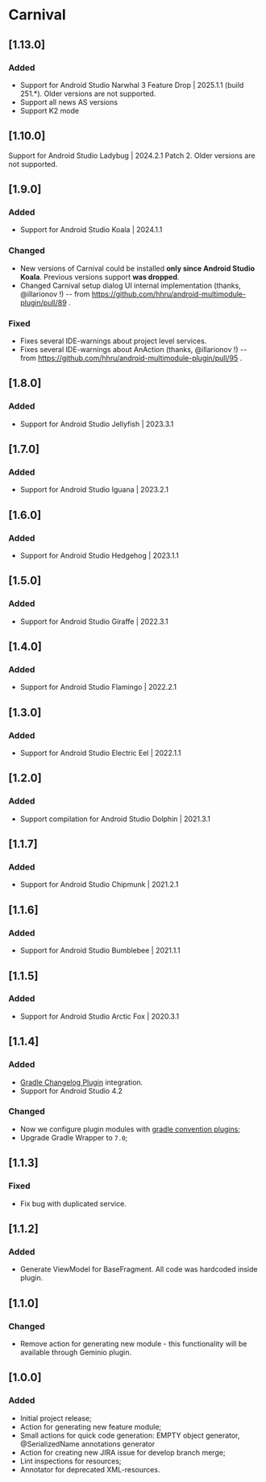 # Carnival

## [1.13.0]

### Added

- Support for Android Studio Narwhal 3 Feature Drop | 2025.1.1 (build 251.*). Older versions are not supported.
- Support all news AS versions
- Support K2 mode

## [1.10.0]

Support for Android Studio Ladybug | 2024.2.1 Patch 2. Older versions are not supported.

## [1.9.0]

### Added

- Support for Android Studio Koala | 2024.1.1

### Changed

- New versions of Carnival could be installed **only since Android Studio Koala**.
  Previous versions support **was dropped**.
- Changed Carnival setup dialog UI internal implementation (thanks, @illarionov !) --
  from https://github.com/hhru/android-multimodule-plugin/pull/89 .

### Fixed

- Fixes several IDE-warnings about project level services.
- Fixes several IDE-warnings about AnAction (thanks, @illarionov !) --
  from https://github.com/hhru/android-multimodule-plugin/pull/95 .

## [1.8.0]

### Added

- Support for Android Studio Jellyfish | 2023.3.1

## [1.7.0]

### Added

- Support for Android Studio Iguana | 2023.2.1

## [1.6.0]

### Added

- Support for Android Studio Hedgehog | 2023.1.1

## [1.5.0]

### Added

- Support for Android Studio Giraffe | 2022.3.1

## [1.4.0]

### Added

- Support for Android Studio Flamingo | 2022.2.1

## [1.3.0]

### Added

- Support for Android Studio Electric Eel | 2022.1.1

## [1.2.0]

### Added

- Support compilation for Android Studio Dolphin | 2021.3.1

## [1.1.7]

### Added

- Support for Android Studio Chipmunk | 2021.2.1

## [1.1.6]

### Added

- Support for Android Studio Bumblebee | 2021.1.1

## [1.1.5]

### Added

- Support for Android Studio Arctic Fox | 2020.3.1

## [1.1.4]

### Added

- [Gradle Changelog Plugin](https://github.com/JetBrains/gradle-changelog-plugin) integration.
- Support for Android Studio 4.2

### Changed

- Now we configure plugin modules
  with [gradle convention plugins](https://docs.gradle.org/current/samples/sample_convention_plugins.html);
- Upgrade Gradle Wrapper to `7.0`;

## [1.1.3]

### Fixed

- Fix bug with duplicated service.

## [1.1.2]

### Added

- Generate ViewModel for BaseFragment. All code was hardcoded inside plugin.

## [1.1.0]

### Changed

- Remove action for generating new module - this functionality will be available through Geminio
  plugin.

## [1.0.0]

### Added

- Initial project release;
- Action for generating new feature module;
- Small actions for quick code generation: EMPTY object generator, @SerializedName annotations
  generator
- Action for creating new JIRA issue for develop branch merge;
- Lint inspections for resources;
- Annotator for deprecated XML-resources.
